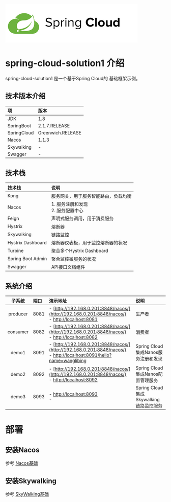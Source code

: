 ![springcloud.png](images/springcloud.png)
# spring-cloud-solution1 介绍
spring-cloud-solution1 是一个基于Spring Cloud的 基础框架示例。
## 技术版本介绍

| 项 | 版本 |  
| :---- |:----| 
| JDK | 1.8 | 
| SpringBoot | 2.1.7.RELEASE | 
| SpringCloud | Greenwich.RELEASE | 
| Nacos | 1.1.3 | 
| Skywalking | - | 
| Swagger | - | 

## 技术栈

| 技术栈 | 说明 |  
| :---- |:----| 
| Kong | 服务网关，用于服务智能路由，负载均衡 | 
| Nacos | 1. 服务注册和发现<br>2. 服务配置中心 | 
| Feign | 声明式服务调用，用于消费服务 | 
| Hystrix | 熔断器 | 
| Skywalking | 链路监控 | 
| Hystrix Dashboard | 熔断器仪表板，用于监控熔断器的状况 | 
| Turbine | 聚合多个Hystrix Dashboard | 
| Spring Boot Admin | 聚合监控微服务的状况 | 
| Swagger | API接口文档组件 |  

## 系统介绍
| 子系统 | 端口 | 演示地址 | 说明 | 
| :----: |:----|:----| :----| 
| producer | 8081 | - [http://192.168.0.201:8848/nacos/](http://192.168.0.201:8848/nacos/)<br>- [http://localhost:8081](http://localhost:8081) | 生产者 | 
| consumer | 8082 | - [http://192.168.0.201:8848/nacos/](http://192.168.0.201:8848/nacos/)<br>- [http://localhost:8082](http://localhost:8082) | 消费者 | 
| demo1 | 8091 | - [http://192.168.0.201:8848/nacos/](http://192.168.0.201:8848/nacos/)<br>- [http://localhost:8091/hello?name=wanglibing](http://localhost:8091/hello?name=wanglibing) | Spring Cloud集成Nanos服务注册和发现 | 
| demo2 | 8092 | - [http://192.168.0.201:8848/nacos/](http://192.168.0.201:8848/nacos/)<br>- [http://localhost:8092](http://localhost:8092) | Spring Cloud集成Nanos配置管理服务 | 
| demo3 | 8093 | - [http://localhost:8093](http://localhost:8093)<br>- []() | Spring Cloud集成Skywalking链路监控服务 | 

# 部署

## 安装Nacos
参考 [Nacos基础](https://www.wanglibing.com/2019/08/11/Nacos基础/)

## 安装Skywalking
参考 [SkyWalking基础](https://www.wanglibing.com/2018/12/22/SkyWalking基础/)



